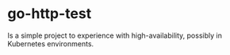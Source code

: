# go-http-test

Is a simple project to experience with high-availability, possibly in Kubernetes environments.
